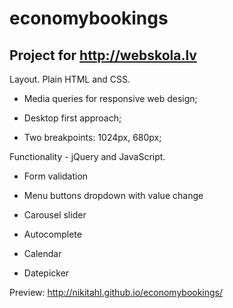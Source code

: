 # economybookings


## Project for http://webskola.lv

Layout. Plain HTML and CSS.

* Media queries for responsive web design;

* Desktop first approach;

* Two breakpoints: 1024px, 680px;


Functionality - jQuery and JavaScript.

* Form validation

* Menu buttons dropdown with value change

* Carousel slider

* Autocomplete

* Calendar

* Datepicker


Preview:
http://nikitahl.github.io/economybookings/
